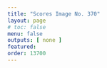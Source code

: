 ```yaml
---
title: "Scores Image No. 370"
layout: page
# toc: false
menu: false
outputs: [ none ]
featured: 
order: 13700
---
```

